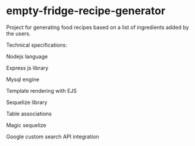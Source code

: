 # empty-fridge-recipe-generator

Project for generating food recipes based on a list of ingredients added by the users.

Technical specifications:

Nodejs language

Express js library

Mysql engine

Template rendering with EJS

Sequelize library

Table associations

Magic sequelize

Google custom search API integration
